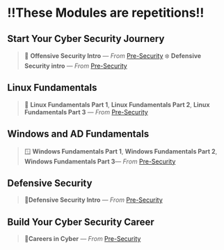 # ‼️These Modules are repetitions‼️
## Start Your Cyber Security Journery
> 🤺 **Offensive Security Intro** — *From* [Pre-Security](https://github.com/Jomezh/Cyber-security-learning-path/blob/main/tryhackme/Pre-Security/pre-security.md)
> ❄️ **Defensive Security intro** — *From* [Pre-Security](https://github.com/Jomezh/Cyber-security-learning-path/blob/main/tryhackme/Pre-Security/pre-security.md)

## Linux Fundamentals
> 🐧 **Linux Fundamentals Part 1**, **Linux Fundamentals Part 2**, **Linux Fundamentals Part 3** — *From* [Pre-Security](https://github.com/Jomezh/Cyber-security-learning-path/blob/main/tryhackme/Pre-Security/pre-security.md)
## Windows and AD Fundamentals
> 🪟 **Windows Fundamentals Part 1**, **Windows Fundamentals Part 2**, **Windows Fundamentals Part 3**— *From* [Pre-Security](https://github.com/Jomezh/Cyber-security-learning-path/blob/main/tryhackme/Pre-Security/pre-security.md)
## Defensive Security
> 🤖**Defensive Security Intro** — *From* [Pre-Security](https://github.com/Jomezh/Cyber-security-learning-path/blob/main/tryhackme/Pre-Security/pre-security.md)
## Build Your Cyber Security Career
> 🏢**Careers in Cyber** — *From* [Pre-Security](https://github.com/Jomezh/Cyber-security-learning-path/blob/main/tryhackme/Pre-Security/pre-security.md)
